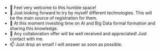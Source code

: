 - 👋 Feel very welcome to this humble space!
- 👀 Just looking forward to try by myself different technologies. This will be the main source of registration for them.
- 🌱 At this moment investing time on AI and Big Data formal formation and sharing this knowledge.
- 💞️ Any collaboration offer will be well received and appreciated! Just contact with me.
- 📫 Just drop an email! I will answer as soon as possible.
